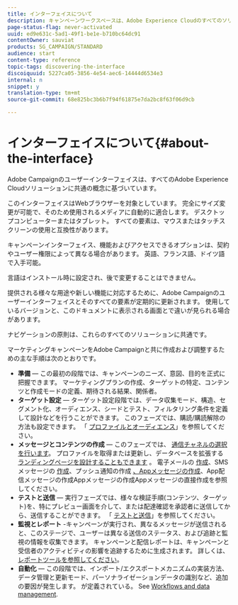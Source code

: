 ```yaml
---
title: インターフェイスについて
description: キャンペーンワークスペースは、Adobe Experience Cloudのすべてのソリューションに共通する概念に基づいています。
page-status-flag: never-activated
uuid: ed9e631c-5ad1-49f1-be1e-b710bc64dc91
contentOwner: sauviat
products: SG_CAMPAIGN/STANDARD
audience: start
content-type: reference
topic-tags: discovering-the-interface
discoiquuid: 5227ca05-3856-4e54-aec6-14444d6534e3
internal: n
snippet: y
translation-type: tm+mt
source-git-commit: 68e825bc3b6b7f94f61875e7da2bc8f63f06d9cb

---
```



# インターフェイスについて{#about-the-interface}

Adobe Campaignのユーザーインターフェイスは、すべてのAdobe Experience Cloudソリューションに共通の概念に基づいています。

このインターフェイスはWebブラウザーを対象としています。 完全にサイズ変更が可能で、そのため使用されるメディアに自動的に適合します。 デスクトップコンピューターまたはタブレット。 すべての要素は、マウスまたはタッチスクリーンの使用と互換性があります。

キャンペーンインターフェイス、機能およびアクセスできるオプションは、契約やユーザー権限によって異なる場合があります。 英語、フランス語、ドイツ語で入手可能。

言語はインストール時に設定され、後で変更することはできません。

提供される様々な用途や新しい機能に対応するために、Adobe Campaignのユーザーインターフェイスとそのすべての要素が定期的に更新されます。 使用しているバージョンと、このドキュメントに表示される画面とで違いが見られる場合があります。

ナビゲーションの原則は、これらのすべてのソリューションに共通です。

マーケティングキャンペーンをAdobe Campaignと共に作成および調整するための主な手順は次のとおりです。

* **準備** — この最初の段階では、キャンペーンのニーズ、意図、目的を正式に把握できます。 マーケティングプランの作成、ターゲットの特定、コンテンツと作成モードの定義、期待される結果、関係者。
* **ターゲット設定** — ターゲット設定段階では、データ収集モード、構造、セグメント化、オーディエンス、シードとテスト、フィルタリング条件を定義して設計などを行うことができます。 このフェーズでは、購読/購読解除の方法も設定できます。 「 [プロファイルとオーディエンス](../../audiences/using/about-profiles.md)」を参照してください。
* **メッセージとコンテンツの作成** — このフェーズでは、 [通信チャネルの選択を行います](../../channels/using/get-started-communication-channels.md)。 プロファイルを取得または更新し、データベースを拡張する [ランディングページを設計することもできます](../../channels/using/getting-started-with-landing-pages.md) 。 電子メールの [作成](../../channels/using/creating-an-email.md)、SMSメッセージの [作成](../../channels/using/creating-an-sms-message.md)、プッシュ通知の作成 [、Appメッセージの作成](../../channels/using/preparing-and-sending-a-push-notification.md)[](../../channels/using/about-in-app-messaging.md)[](../../channels/using/creating-the-direct-mail.md)、App配信メッセージの作成Appメッセージの作成Appメッセージの直接作成を参照してください。
* **テストと送信** — 実行フェーズでは、様々な検証手順(コンテンツ、ターゲット)を、特にプレビュー画面を介して、または配達確認を承認者に送信してから、送信することができます。 「 [テストと送信](../../sending/using/get-started-sending-messages.md)」を参照してください。
* **監視とレポート** -キャンペーンが実行され、異なるメッセージが送信されると、このステージで、ユーザーは異なる送信のステータス、および追跡と監視の情報を収集できます。 キャンペーンと配信レポートは、キャンペーンと受信者のアクティビティの影響を追跡するために生成されます。 詳しくは、 [レポートツールを参照してください](../../reporting/using/about-dynamic-reports.md)。
* **自動化** — この段階では、インポート/エクスポートメカニズムの実装方法、データ管理と更新モード、パーソナライゼーションデータの識別など、追加の要因が発生します。 が定義されている。 See [Workflows and data management](../../automating/using/get-started-workflows.md).